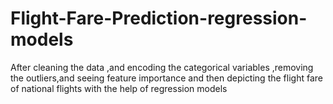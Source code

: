 # Flight-Fare-Prediction-regression-models
After cleaning the data ,and encoding the categorical variables ,removing the outliers,and seeing feature importance and then depicting the flight fare of national flights with the help of regression models
